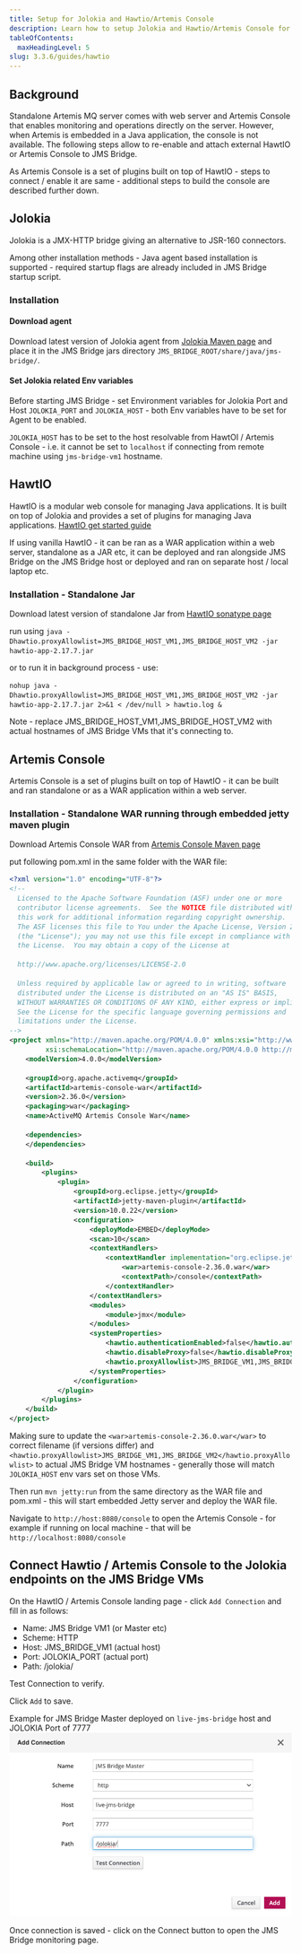 ```yaml
---
title: Setup for Jolokia and Hawtio/Artemis Console
description: Learn how to setup Jolokia and Hawtio/Artemis Console for monitoring JMS Bridge
tableOfContents:
  maxHeadingLevel: 5
slug: 3.3.6/guides/hawtio
---
```


## Background

Standalone Artemis MQ server comes with web server and Artemis Console that enables monitoring and operations directly
on the server. However, when Artemis is embedded in a Java application, the console is not available. The following
steps allow to re-enable and attach external HawtIO or Artemis Console to JMS Bridge.

As Artemis Console is a set of plugins built on top of HawtIO - steps to connect / enable it are same - additional steps
to build the console are described further down.

## Jolokia

Jolokia is a JMX-HTTP bridge giving an alternative to JSR-160 connectors.

Among other installation methods - Java agent based installation is supported - required startup flags are already
included in JMS Bridge startup script.

### Installation

#### Download agent

Download latest version of Jolokia agent
from [Jolokia Maven page](https://repo1.maven.org/maven2/org/jolokia/jolokia-agent-jvm/) and place it in the JMS Bridge
jars directory `JMS_BRIDGE_ROOT/share/java/jms-bridge/`.

#### Set Jolokia related Env variables

Before starting JMS Bridge - set Environment variables for Jolokia Port and Host `JOLOKIA_PORT` and `JOLOKIA_HOST` -
both Env variables have to be set for Agent to be enabled.

`JOLOKIA_HOST` has to be set to the host resolvable from HawtOI / Artemis Console - i.e. it cannot be set to `localhost`
if connecting from remote machine using `jms-bridge-vm1` hostname.

## HawtIO

HawtIO is a modular web console for managing Java applications. It is built on top of Jolokia and provides a set of
plugins for managing Java applications.
[HawtIO get started guide](https://hawtio.github.io/hawtio/getstarted/index.html)

If using vanilla HawtIO - it can be ran as a WAR application within a web server, standalone as a JAR etc, it can be
deployed and ran alongside JMS Bridge on the JMS Bridge host or deployed and ran on separate host / local laptop etc.

### Installation - Standalone Jar

Download latest version of standalone Jar
from [HawtIO sonatype page](https://oss.sonatype.org/content/repositories/public/io/hawt/hawtio-app/)

run using `java -Dhawtio.proxyAllowlist=JMS_BRIDGE_HOST_VM1,JMS_BRIDGE_HOST_VM2 -jar hawtio-app-2.17.7.jar `

or to run it in background process - use:

`nohup java -Dhawtio.proxyAllowlist=JMS_BRIDGE_HOST_VM1,JMS_BRIDGE_HOST_VM2 -jar hawtio-app-2.17.7.jar 2>&1 < /dev/null > hawtio.log &`

Note - replace JMS\_BRIDGE\_HOST\_VM1,JMS\_BRIDGE\_HOST\_VM2 with actual hostnames of JMS Bridge VMs that it's connecting to.

## Artemis Console

Artemis Console is a set of plugins built on top of HawtIO - it can be built and ran standalone or as a WAR application
within a web server.

### Installation - Standalone WAR running through embedded jetty maven plugin

Download Artemis Console WAR
from [Artemis Console Maven page](https://repo1.maven.org/maven2/org/apache/activemq/artemis-console/)

put following pom.xml in the same folder with the WAR file:

```xml
<?xml version="1.0" encoding="UTF-8"?>
<!--
  Licensed to the Apache Software Foundation (ASF) under one or more
  contributor license agreements.  See the NOTICE file distributed with
  this work for additional information regarding copyright ownership.
  The ASF licenses this file to You under the Apache License, Version 2.0
  (the "License"); you may not use this file except in compliance with
  the License.  You may obtain a copy of the License at

  http://www.apache.org/licenses/LICENSE-2.0

  Unless required by applicable law or agreed to in writing, software
  distributed under the License is distributed on an "AS IS" BASIS,
  WITHOUT WARRANTIES OR CONDITIONS OF ANY KIND, either express or implied.
  See the License for the specific language governing permissions and
  limitations under the License.
-->
<project xmlns="http://maven.apache.org/POM/4.0.0" xmlns:xsi="http://www.w3.org/2001/XMLSchema-instance"
         xsi:schemaLocation="http://maven.apache.org/POM/4.0.0 http://maven.apache.org/maven-v4_0_0.xsd">
    <modelVersion>4.0.0</modelVersion>

    <groupId>org.apache.activemq</groupId>
    <artifactId>artemis-console-war</artifactId>
    <version>2.36.0</version>
    <packaging>war</packaging>
    <name>ActiveMQ Artemis Console War</name>

    <dependencies>
    </dependencies>

    <build>
        <plugins>
            <plugin>
                <groupId>org.eclipse.jetty</groupId>
                <artifactId>jetty-maven-plugin</artifactId>
                <version>10.0.22</version>
                <configuration>
                    <deployMode>EMBED</deployMode>
                    <scan>10</scan>
                    <contextHandlers>
                        <contextHandler implementation="org.eclipse.jetty.maven.plugin.MavenWebAppContext">
                            <war>artemis-console-2.36.0.war</war>
                            <contextPath>/console</contextPath>
                        </contextHandler>
                    </contextHandlers>
                    <modules>
                        <module>jmx</module>
                    </modules>
                    <systemProperties>
                        <hawtio.authenticationEnabled>false</hawtio.authenticationEnabled>
                        <hawtio.disableProxy>false</hawtio.disableProxy>
                        <hawtio.proxyAllowlist>JMS_BRIDGE_VM1,JMS_BRIDGE_VM2</hawtio.proxyAllowlist>
                    </systemProperties>
                </configuration>
            </plugin>
        </plugins>
    </build>
</project>
```

Making sure to update the `<war>artemis-console-2.36.0.war</war>` to correct filename (if versions differ) and
`<hawtio.proxyAllowlist>JMS_BRIDGE_VM1,JMS_BRIDGE_VM2</hawtio.proxyAllowlist>` to actual JMS Bridge VM hostnames -
generally those will match `JOLOKIA_HOST` env vars set on those VMs.

Then run `mvn jetty:run` from the same directory as the WAR file and pom.xml - this will start embedded Jetty server and
deploy the WAR file.

Navigate to `http://host:8080/console` to open the Artemis Console - for example if running on local machine - that will
be `http://localhost:8080/console`

## Connect Hawtio / Artemis Console to the Jolokia endpoints on the JMS Bridge VMs

On the HawtIO / Artemis Console landing page - click `Add Connection` and fill in as follows:

* Name: JMS Bridge VM1 (or Master etc)
* Scheme: HTTP
* Host: JMS\_BRIDGE\_VM1 (actual host)
* Port: JOLOKIA\_PORT (actual port)
* Path: /jolokia/

Test Connection to verify.

Click `Add` to save.

Example for JMS Bridge Master deployed on `live-jms-bridge` host and JOLOKIA Port of 7777
![hawtio-add-connection.png](../../../../assets/3.3.6/hawtio-add-connection.png)

Once connection is saved - click on the Connect button to open the JMS Bridge monitoring page.
